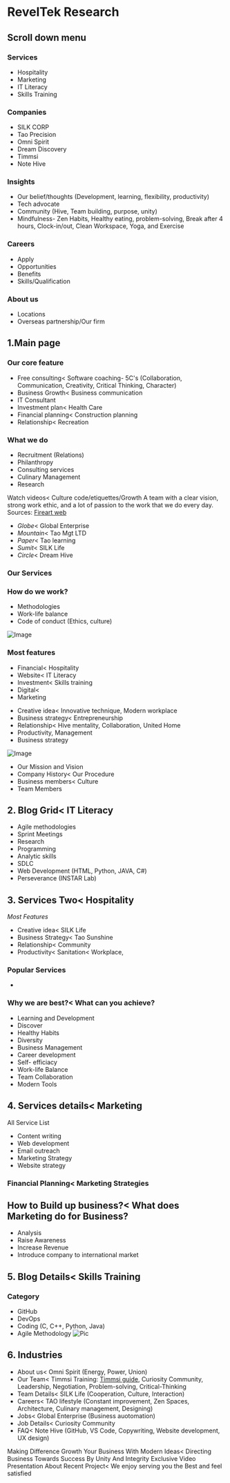 # RevelTek Research

## Scroll down menu
### Services
* Hospitality
* Marketing
* IT Literacy
* Skills Training

### Companies
* SILK CORP
* Tao Precision
* Omni Spirit
* Dream Discovery
* Timmsi 
* Note Hive

### Insights
* Our belief/thoughts (Development, learning, flexibility, productivity)
* Tech advocate
* Community (Hive, Team building, purpose, unity)
* Mindfulness- Zen Habits, Healthy eating, problem-solving, Break after 4 hours, Clock-in/out, Clean Workspace, Yoga, and Exercise 

### Careers
* Apply
* Opportunities
* Benefits
* Skills/Qualification

### About us
* Locations
* Overseas partnership/Our firm

## 1.Main page
### Our core feature
* Free consulting<  Software coaching- 5C's (Collaboration, Communication, Creativity, Critical Thinking, Character)
* Business Growth< Business communication
* IT Consultant 
* Investment plan< Health Care
* Financial planning< Construction planning
* Relationship< Recreation

### What we do
* Recruitment (Relations)
* Philanthropy
* Consulting services
* Culinary Management
* Research

Watch videos< Culture code/etiquettes/Growth
A team with a clear vision, strong work ethic, and a lot of passion to the work that we do every day.  
Sources: [Fireart web](https://fireart.studio/careers/)

* *Globe*< Global Enterprise
* *Mountain*< Tao Mgt LTD
* *Paper*< Tao learning
* *Sumit*< SILK Life
* *Circle*< Dream Hive

### Our Services
### How do we work?
- Methodologies
- Work-life balance
- Code of conduct (Ethics, culture)

![Image](../Users/Aini%20Bashir/Pictures/RevelTek.png)
### Most features
* Financial< Hospitality 
* Website< IT Literacy
* Investment< Skills training
* Digital< 
* Marketing

- Creative idea< Innovative technique, Modern workplace
- Business strategy< Entrepreneurship
- Relationship< Hive mentality, Collaboration, United Home
- Productivity, Management
- Business strategy

![Image](../Users/Aini%20Bashir/Pictures/RevelTek%202.png)
* Our Mission and Vision
* Company History< Our Procedure
* Business members< Culture
* Team Members

## 2. Blog Grid< IT Literacy
* Agile methodologies
* Sprint Meetings
* Research
* Programming
* Analytic skills
* SDLC
* Web Development (HTML, Python, JAVA, C#)
* Perseverance (INSTAR Lab)

## 3. Services Two< Hospitality
 *Most Features*
- Creative idea< SILK Life
- Business Strategy< Tao Sunshine
- Relationship< Community
- Productivity< Sanitation< Workplace, 

### Popular Services
-  
### Why we are best?< What can you achieve?
- Learning and Development
- Discover
- Healthy Habits
- Diversity
- Business Management
- Career development
- Self- efficiacy
- Work-life Balance
- Team Collaboration 
- Modern Tools

## 4. Services details< Marketing
All Service List

- Content writing
- Web development
- Email outreach
- Marketing Strategy
- Website strategy

### Financial Planning< Marketing Strategies

## How to Build up business?< What does Marketing do for Business?

- Analysis
- Raise Awareness
- Increase Revenue
- Introduce company to international market

## 5. Blog Details< Skills Training

### Category
- GitHub
- DevOps
- Coding (C, C++, Python, Java)
- Agile Methodology
![Pic](../Users/Aini%20Bashir/Pictures/RevelTek%202.png)

## 6. Industries
- About us< Omni Spirit (Energy, Power, Union)
- Our Team< Timmsi Training: [Timmsi guide](https://ignitecuriosity.org/learn/Leadership-Immersion.pdf), Curiosity Community, Leadership, Negotiation, Problem-solving, Critical-Thinking
- Team Details< SILK Life (Cooperation, Culture, Interaction)
- Careers< TAO lifestyle (Constant improvement, Zen Spaces, Architecture, Culinary management, Designing)
- Jobs< Global Enterprise (Business auotomation)
- Job Details< Curiosity Community
- FAQ< Note Hive (GitHub, VS Code, Copywriting, Website development, UX design)

Making Difference Growth Your Business With Modern Ideas< Directing Business Towards Success By Unity And Integrity
Exclusive Video Presentation About Recent Project< We enjoy serving you the Best and feel satisfied
